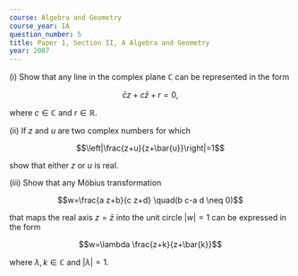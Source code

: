 ```yaml
---
course: Algebra and Geometry
course_year: IA
question_number: 5
title: Paper 1, Section II, A Algebra and Geometry
year: 2007
---
```




(i) Show that any line in the complex plane $\mathbb{C}$ can be represented in the form

$$\bar{c} z+c \bar{z}+r=0,$$

where $c \in \mathbb{C}$ and $r \in \mathbb{R}$.

(ii) If $z$ and $u$ are two complex numbers for which

$$\left|\frac{z+u}{z+\bar{u}}\right|=1$$

show that either $z$ or $u$ is real.

(iii) Show that any Möbius transformation

$$w=\frac{a z+b}{c z+d} \quad(b c-a d \neq 0)$$

that maps the real axis $z=\bar{z}$ into the unit circle $|w|=1$ can be expressed in the form

$$w=\lambda \frac{z+k}{z+\bar{k}}$$

where $\lambda, k \in \mathbb{C}$ and $|\lambda|=1$.